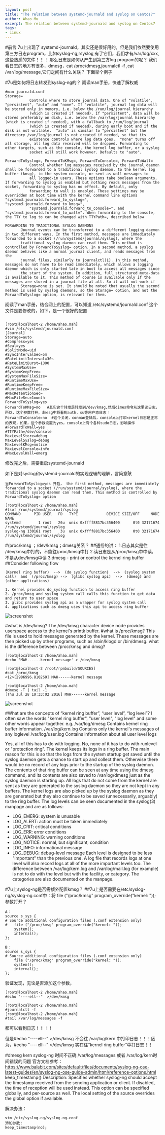 ```yaml
---
layout: post
title: "The relation between systemd-journald and syslog on Centos7"
author: Ahao Mu
excerpt: The relation between systemd-journald and syslog on Centos7
tags:
- Linux
---
```


#前言
7u上出现了 systemd-journald，其实还是很好用的，但是我们依然要使用第三方日志program，比如syslog-ng,rsyslog,有了它们，我们才有/var/log/xxx,这些熟悉的文件！！！
那么日志是如何从产生到第三方log program的呢？
我们看日志的地方有很多，dmesg，cat /proc/dmesg,journalctl -f ,cat /var/log/message,它们之间有什么关联？
下面举个例子

#7u是如何将日志转发到syslog-ng的？
阅读man手册，快速了解权威
```
#man journald.conf
Storage=
           Controls where to store journal data. One of "volatile", "persistent", "auto" and "none". If "volatile", journal log data will be stored only in memory, i.e. below the /run/log/journal hierarchy
           (which is created if needed). If "persistent", data will be stored preferably on disk, i.e. below the /var/log/journal hierarchy (which is created if needed), with a fallback to /run/log/journal
           (which is created if needed), during early boot and if the disk is not writable.  "auto" is similar to "persistent" but the directory /var/log/journal is not created if needed, so that its
           existence controls where log data goes.  "none" turns off all storage, all log data received will be dropped. Forwarding to other targets, such as the console, the kernel log buffer, or a syslog
           socket will still work however. Defaults to "auto".

ForwardToSyslog=, ForwardToKMsg=, ForwardToConsole=, ForwardToWall=
           Control whether log messages received by the journal daemon shall be forwarded to a traditional syslog daemon, to the kernel log buffer (kmsg), to the system console, or sent as wall messages to
           all logged-in users. These options take boolean arguments. If forwarding to syslog is enabled but nothing reads messages from the socket, forwarding to syslog has no effect. By default, only
           forwarding to wall is enabled. These settings may be overridden at boot time with the kernel command line options "systemd.journald.forward_to_syslog=", "systemd.journald.forward_to_kmsg=",
           "systemd.journald.forward_to_console=", and "systemd.journald.forward_to_wall=". When forwarding to the console, the TTY to log to can be changed with TTYPath=, described below

FORWARDING TO TRADITIONAL SYSLOG DAEMONS
       Journal events can be transferred to a different logging daemon in two different ways. In the first method, messages are immediately forwarded to a socket (/run/systemd/journal/syslog), where the
       traditional syslog daemon can read them. This method is controlled by ForwardToSyslog= option. In a second method, a syslog daemon behaves like a normal journal client, and reads messages from the
       journal files, similarly to journalctl(1). In this method, messages do not have to be read immediately, which allows a logging daemon which is only started late in boot to access all messages since
       the start of the system. In addition, full structured meta-data is available to it. This method of course is available only if the messages are stored in a journal file at all. So it will not work if
       Storage=none is set. It should be noted that usually the second method is used by syslog daemons, so the Storage= option, and not the ForwardToSyslog= option, is relevant for them.
```

阅读了man手册，结合网上的配置，可以知道 /etc/systemd/journald.conf 这个文件是要修改的，如下，是一个很好的配置
```

[root@localhost-2 /home/ahao.mah]
#vim /etc/systemd/journald.conf
[Journal]
Storage=auto
#Compress=yes
#Seal=yes
#SplitMode=uid
#SyncIntervalSec=5m
#RateLimitInterval=30s
#RateLimitBurst=1000
#SystemMaxUse=
#SystemKeepFree=
#SystemMaxFileSize=
#RuntimeMaxUse=
#RuntimeKeepFree=
#RuntimeMaxFileSize=
#MaxRetentionSec=
#MaxFileSec=1month
ForwardToSyslog=yes
ForwardToKMsg=no   #其实这个转发是转发到/dev/kmsg,然后dimes命令从这里读日志，所以，这个参数打开，dmesg中将看到auth，su等用户态日志！
ForwardToConsole=no  #这个关闭，conman登陆后，console上打印kernel日志是正常的表现，如果，这个参数设置为yes，console上有个各种sudo日志，影响操作
#ForwardToWall=yes
#TTYPath=/dev/console
MaxLevelStore=debug
MaxLevelSyslog=debug
MaxLevelKMsg=notice
MaxLevelConsole=info
#MaxLevelWall=emerg
```
修改完之后，需要重启systemd-journald

如下是对syslog和systemd-journald的实现逻辑的理解，言简意赅
```
当ForwardToSyslog=yes 开启， the first method, messages are immediately forwarded to a socket (/run/systemd/journal/syslog), where the traditional syslog daemon can read them. This method is controlled by ForwardToSyslog= option

[root@localhost-2 /home/ahao.mah]
#lsof /run/systemd/journal/syslog
COMMAND      PID USER   FD   TYPE             DEVICE SIZE/OFF     NODE NAME
systemd        1 root   26u  unix 0xffff8817bc356400      0t0 32171674 /run/systemd/journal/syslog
syslog-ng 130161 root    3u  unix 0xffff8817bc356400      0t0 32171674 /run/systemd/journal/syslog

```
#/proc/kmsg ；/dev/kmsg；dmesg关系？
##通俗的讲：
1.日志其实是往 /dev/kmsg中打的，不能往/proc/kmsg中打
2.读日志是从/proc/kmsg中中读，不是从dev/kmsg中读
3.dmesg - print or control the kernel ring buffer
##Consider following flow 
```
(Kernel ring buffer)  -->  (do_syslog function)  -->  (syslog system call)  and  (/proc/kmsg) -->  (glibc syslog api)  -->  (dmesg) and (other applications)

1. Kernel provides do_syslog function to access ring buffer
2. /proc/kmsg and syslog system call calls this function to get data and return to user space
3. glibc provides syslog api as a wrapper for syslog system call
4. applications such as dmesg uses this api to access ring buffer
```
![screenshot](http://img2.tbcdn.cn/L1/461/1/71820100529f79f79670ff6077212652c0c9d2a8)

#what is /dev/kmsg?
The /dev/kmsg character device node provides userspace access to the kernel's printk buffer.
#what is /proc/kmsg?
This file is used to hold messages generated by the kernel. These messages are then picked up by other programs, such as /sbin/klogd or /bin/dmesg.
what is the difference between /proc/kmsg and dmsg?
```
[root@localhost-2 /home/ahao.mah]
#echo 'MAH------kernel message' > /dev/kmsg

[root@localhost-2 /root/rpmbuild/SOURCES]
#cat /proc/kmsg
<12>[2986996.810260] MAH------kernel message

[root@localhost-2 /home/ahao.mah]
#dmesg -T | tail -1
[Thu Jul 28 10:33:02 2016] MAH------kernel message
```

![screenshot](http://img4.tbcdn.cn/L1/461/1/e63673df68d71c72b8c8e5bde5590c47941ecfb3)

#What are the concepts of “kernel ring buffer”, “user level”, “log level”?
I often saw the words "kernel ring buffer", "user level", "log level" and some other words appear together. e.g.
/var/log/dmesg Contains kernel ring buffer information.
/var/log/kern.log Contains only the kernel's messages of any loglevel
/var/log/user.log Contains information about all user level logs

Yes, all of this has to do with logging. No, none of it has to do with runlevel or "protection ring".
The kernel keeps its logs in a ring buffer. The main reason for this is so that the logs from the system startup get saved until the syslog daemon gets a chance to start up and collect them. Otherwise there would be no record of any logs prior to the startup of the syslog daemon. The contents of that ring buffer can be seen at any time using the dmesg command, and its contents are also saved to /var/log/dmesg just as the syslog daemon is starting up.
All logs that do not come from the kernel are sent as they are generated to the syslog daemon so they are not kept in any buffers. The kernel logs are also picked up by the syslog daemon as they are generated but they also continue to be saved (unnecessarily, arguably) to the ring buffer.
The log levels can be seen documented in the syslog(3) manpage and are as follows:
* LOG_EMERG: system is unusable
* LOG_ALERT: action must be taken immediately
* LOG_CRIT: critical conditions
* LOG_ERR: error conditions
* LOG_WARNING: warning conditions
* LOG_NOTICE: normal, but significant, condition
* LOG_INFO: informational message
* LOG_DEBUG: debug-level message
Each level is designed to be less "important" than the previous one. A log file that records logs at one level will also record logs at all of the more important levels too.
The difference between /var/log/kern.log and /var/log/mail.log (for example) is not to do with the level but with the facility, or category. The categories are also documented on the manpage.


#7u上syslog-ng是否需额外配置kmsg？
##7u上是否需要在/etc/syslog-ng/syslog-ng.conf中：将 file ("/proc/kmsg" program_override("kernel: ")); 参数打开？
```
A：
source s_sys {
# Source additional configuration files (.conf extension only)
#   file ("/proc/kmsg" program_override("kernel: "));
    system();
    internal();
};

B：
source s_sys {
# Source additional configuration files (.conf extension only)
    file ("/proc/kmsg" program_override("kernel: "));
    system();
    internal();
};
```
验证发现，无论是否添加这个参数，
```
[root@localhost-2 /home/ahao.mah]
#echo "----ell--"  >/dev/kmsg

[root@localhost-2 /home/ahao.mah]
#journalctl -f
[root@localhost-2 /home/ahao.mah]
#tail /var/log/messages -f
```
都可以看到日志！！！！

但是#echo "----ell--"  >/dev/kmsg 不会往 /var/log/kern 中打印日志！！！因为，#echo "----ell--"  >/dev/kmsg 实在往“kernel ring buffer”中打日志！！


#dmesg  kern syslog-ng 时间不正确
/var/log/messages 或者 /var/log/kern时间错误的问题
官方文档参考：
https://www.balabit.com/sites/default/files/documents/syslog-ng-ose-latest-guides/en/syslog-ng-ose-guide-admin/html/reference-options.html
keep_timestamp()
Description: Specifies whether syslog-ng should accept the timestamp received from the sending application or client. If disabled, the time of reception will be used instead. This option can be specified globally, and per-source as well. The local setting of the source overrides the global option if available.

解决办法：
```
vim /etc/syslog-ng/syslog-ng.conf
添加参数：
keep_timestamp(no);
```

